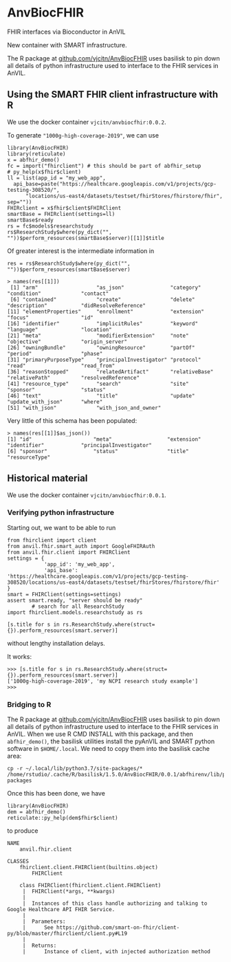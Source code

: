 # AnvBiocFHIR
FHIR interfaces via Bioconductor in AnVIL

New container with SMART infrastructure.

The R package at [github.com/vjcitn/AnvBiocFHIR](https://github.com/vjcitn/AnvBiocFHIR) uses basilisk
to pin down all details of python infrastructure used to interface to the FHIR services in AnVIL.

## Using the SMART FHIR client infrastructure with R

We use the docker container `vjcitn/anvbiocfhir:0.0.2`.

To generate `"1000g-high-coverage-2019"`, we can use

```
library(AnvBiocFHIR)
library(reticulate)
x = abfhir_demo()
fc = import("fhirclient") # this should be part of abfhir_setup
# py_help(x$fhir$client)
ll = list(app_id = "my_web_app", 
  api_base=paste("https://healthcare.googleapis.com/v1/projects/gcp-testing-308520/",
      "locations/us-east4/datasets/testset/fhirStores/fhirstore/fhir", sep=""))
FHIRclient = x$fhir$client$FHIRClient
smartBase = FHIRclient(settings=ll)
smartBase$ready
rs = fc$models$researchstudy
rs$ResearchStudy$where(py_dict("", ""))$perform_resources(smartBase$server)[[1]]$title
```

Of greater interest is the intermediate information in
```
res = rs$ResearchStudy$where(py_dict("", ""))$perform_resources(smartBase$server)
```
```
> names(res[[1]])
 [1] "arm"                   "as_json"               "category"              "condition"             "contact"              
 [6] "contained"             "create"                "delete"                "description"           "didResolveReference"  
[11] "elementProperties"     "enrollment"            "extension"             "focus"                 "id"                   
[16] "identifier"            "implicitRules"         "keyword"               "language"              "location"             
[21] "meta"                  "modifierExtension"     "note"                  "objective"             "origin_server"        
[26] "owningBundle"          "owningResource"        "partOf"                "period"                "phase"                
[31] "primaryPurposeType"    "principalInvestigator" "protocol"              "read"                  "read_from"            
[36] "reasonStopped"         "relatedArtifact"       "relativeBase"          "relativePath"          "resolvedReference"    
[41] "resource_type"         "search"                "site"                  "sponsor"               "status"               
[46] "text"                  "title"                 "update"                "update_with_json"      "where"                
[51] "with_json"             "with_json_and_owner"  
```

Very little of this schema has been populated:
```
> names(res[[1]]$as_json())
[1] "id"                    "meta"                  "extension"             "identifier"            "principalInvestigator"
[6] "sponsor"               "status"                "title"                 "resourceType"         
```


## Historical material

We use the docker container `vjcitn/anvbiocfhir:0.0.1`.

### Verifying python infrastructure

Starting out, we want to be able to run
```
from fhirclient import client
from anvil.fhir.smart_auth import GoogleFHIRAuth
from anvil.fhir.client import FHIRClient
settings = {
            'app_id': 'my_web_app',
            'api_base': 'https://healthcare.googleapis.com/v1/projects/gcp-testing-308520/locations/us-east4/datasets/testset/fhirStores/fhirstore/fhir'
}
smart = FHIRClient(settings=settings)
assert smart.ready, "server should be ready"
        # search for all ResearchStudy
import fhirclient.models.researchstudy as rs

[s.title for s in rs.ResearchStudy.where(struct={}).perform_resources(smart.server)]
```
without lengthy installation delays.

It works:
```
>>> [s.title for s in rs.ResearchStudy.where(struct={}).perform_resources(smart.server)]
['1000g-high-coverage-2019', 'my NCPI research study example']
>>> 
```

### Bridging to R

The R package at [github.com/vjcitn/AnvBiocFHIR](https://github.com/vjcitn/AnvBiocFHIR) uses basilisk
to pin down all details of python infrastructure used to interface to the FHIR services in AnVIL.  When
we use R CMD INSTALL with this package, and then `abfhir_demo()`, the basilisk utilities install the
pyAnVIL and SMART python software in `$HOME/.local`.  We need to copy them into the basilisk cache
area:

```
cp -r ~/.local/lib/python3.7/site-packages/* /home/rstudio/.cache/R/basilisk/1.5.0/AnvBiocFHIR/0.0.1/abfhirenv/lib/python3.7/site-packages
```

Once this has been done, we have

```
library(AnvBiocFHIR)
dem = abfhir_demo()
reticulate::py_help(dem$fhir$client)
```

to produce

```
NAME
    anvil.fhir.client

CLASSES
    fhirclient.client.FHIRClient(builtins.object)
        FHIRClient
    
    class FHIRClient(fhirclient.client.FHIRClient)
     |  FHIRClient(*args, **kwargs)
     |  
     |  Instances of this class handle authorizing and talking to Google Healthcare API FHIR Service.
     |  
     |  Parameters:
     |      See https://github.com/smart-on-fhir/client-py/blob/master/fhirclient/client.py#L19
     |  
     |  Returns:
     |      Instance of client, with injected authorization method
```
